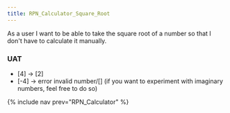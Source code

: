 ```yaml
---
title: RPN_Calculator_Square_Root
---
```

As a user I want to be able to take the square root of a number so that I don't have to calculate it manually.

### UAT
* [4] <sqrt> -> [2]
* [-4] <sqrt> -> error invalid number/[]  (if you want to experiment with imaginary numbers, feel free to do so)

{% include nav prev="RPN_Calculator" %}
